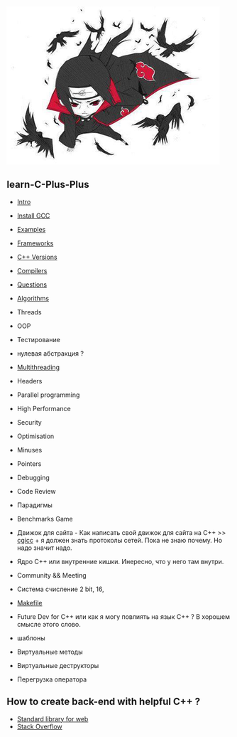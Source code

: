 ![image](img/build-itachi.png)

## learn-C-Plus-Plus

* [Intro](md/intro.md)
* [Install GCC](md/first_steps.md)
* [Examples](md/examples.md)
* [Frameworks](md/frameworks.md)
* [C++ Versions](md/versions.md)
* [Compilers](md/compilers.md)
* [Questions](md/questions.md)
* [Algorithms](md/algorithms.md)
* Threads
* OOP
* Тестирование
* нулевая абстракция ?
* [Multithreading](md/multithreading.md)
* Headers
* Parallel programming
* High Performance
* Security
* Optimisation
* Minuses
* Pointers
* Debugging
* Code Review
* Парадигмы
* Benchmarks Game
* Движок для сайта - Как написать свой движок для сайта на C++ >> [cgicc](#) + я должен знать протоколы сетей. Пока не знаю почему. Но надо значит надо.
* Ядро C++ или внутренние кишки. Инересно, что у него там внутри.
* Community && Meeting
* Система счисление 2 bit, 16, 
* [Makefile](https://opensource.com/article/18/8/what-how-makefile)
* Future Dev for C++ или как я могу повлиять на язык C++ ? В хорошем смысле этого слово.

* шаблоны
* Виртуальные методы
* Виртуальные деструкторы
* Перегрузка оператора

## How to create back-end with helpful C++ ?

* [Standard library for web](https://cpp-netlib.org/)
* [Stack Overflow](https://stackoverflow.com/questions/388242/the-definitive-c-book-guide-and-list)